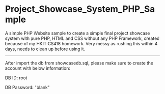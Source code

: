 # Project_Showcase_System_PHP_Sample

A simple PHP Website sample to create a simple final project showcase system with pure PHP, HTML and CSS without any PHP Framework, created because of my HKIT CS418 homework.
Very messy as rushing this within 4 days, needs to clean up before using it.

--------------------------------------------------------------------------------------

After import the db from showcasedb.sql, please make sure to create the account with below information:

DB ID: root

DB Password: "blank"
